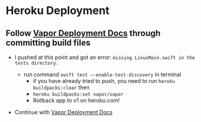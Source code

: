 # Heroku Deployment

## Follow [Vapor Deployment Docs](https://docs.vapor.codes/4.0/deploy/heroku/) through committing build files
- I pushed at this point and got an error: `missing LinuxMain.swift in the tests directory.`
  - run command `swift test —-enable-test-discovery` in terminal
    - if you have already tried to push, you need to run `heroku buildpacks:clear` then
    - `heroku buildpacks:set vapor/vapor`
    - Rollback app to v1 on heroku.com!
  
- Continue with [Vapor Deployment Docs](https://docs.vapor.codes/4.0/deploy/heroku/)
